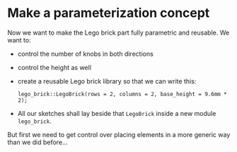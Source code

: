 # Make a parameterization concept

Now we want to make the Lego brick part fully parametric and reusable.
We want to:

- control the number of knobs in both directions
- control the height as well
- create a reusable Lego brick library so that we can write this:

    ```µcad
    lego_brick::LegoBrick(rows = 2, columns = 2, base_height = 9.6mm * 2);
    ```

- All our sketches shall lay beside that `LegoBrick` inside a new module `lego_brick`.

But first we need to get control over placing elements in a more generic way than we did before...
